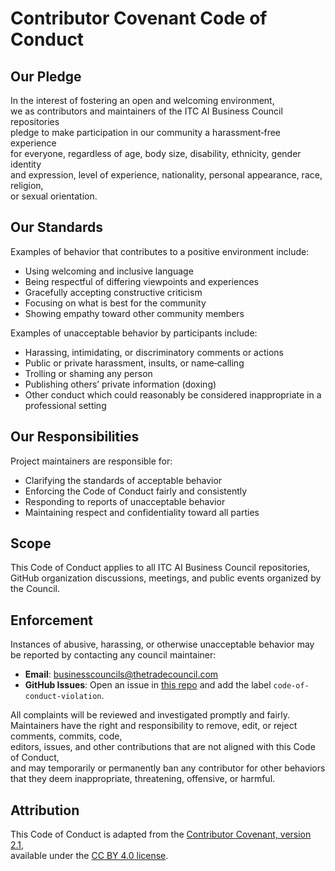 # Contributor Covenant Code of Conduct

## Our Pledge

In the interest of fostering an open and welcoming environment,  
we as contributors and maintainers of the ITC AI Business Council repositories  
pledge to make participation in our community a harassment‑free experience  
for everyone, regardless of age, body size, disability, ethnicity, gender identity  
and expression, level of experience, nationality, personal appearance, race, religion,  
or sexual orientation.

## Our Standards

Examples of behavior that contributes to a positive environment include:

- Using welcoming and inclusive language  
- Being respectful of differing viewpoints and experiences  
- Gracefully accepting constructive criticism  
- Focusing on what is best for the community  
- Showing empathy toward other community members  

Examples of unacceptable behavior by participants include:

- Harassing, intimidating, or discriminatory comments or actions  
- Public or private harassment, insults, or name‑calling  
- Trolling or shaming any person  
- Publishing others’ private information (doxing)  
- Other conduct which could reasonably be considered inappropriate in a professional setting  

## Our Responsibilities

Project maintainers are responsible for:

- Clarifying the standards of acceptable behavior  
- Enforcing the Code of Conduct fairly and consistently  
- Responding to reports of unacceptable behavior  
- Maintaining respect and confidentiality toward all parties  

## Scope

This Code of Conduct applies to all ITC AI Business Council repositories,  
GitHub organization discussions, meetings, and public events organized by the Council.

## Enforcement

Instances of abusive, harassing, or otherwise unacceptable behavior may be reported by contacting any council maintainer:

- **Email**: businesscouncils@thetradecouncil.com  
- **GitHub Issues**: Open an issue in [this repo](https://github.com/ITC-AI-Business-Council/.github) and add the label `code-of-conduct-violation`.

All complaints will be reviewed and investigated promptly and fairly.  
Maintainers have the right and responsibility to remove, edit, or reject comments, commits, code,  
editors, issues, and other contributions that are not aligned with this Code of Conduct,  
and may temporarily or permanently ban any contributor for other behaviors that they deem inappropriate, threatening, offensive, or harmful.

## Attribution

This Code of Conduct is adapted from the [Contributor Covenant, version 2.1](https://www.contributor-covenant.org/version/2/1/code_of_conduct.html),  
available under the [CC BY 4.0 license](https://creativecommons.org/licenses/by/4.0/).
